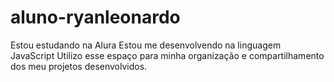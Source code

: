 # aluno-ryanleonardo
Estou estudando na Alura
Estou me desenvolvendo na linguagem JavaScript
Utilizo esse espaço para minha organização e compartilhamento dos meu projetos desenvolvidos.
